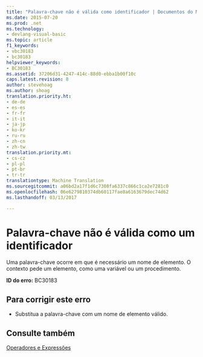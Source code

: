 ```yaml
---
title: "Palavra-chave não é válida como identificador | Documentos do Microsoft"
ms.date: 2015-07-20
ms.prod: .net
ms.technology:
- devlang-visual-basic
ms.topic: article
f1_keywords:
- vbc30183
- bc30183
helpviewer_keywords:
- BC30183
ms.assetid: 37206d31-4247-414c-88d0-ebba1b00f10c
caps.latest.revision: 8
author: stevehoag
ms.author: shoag
translation.priority.ht:
- de-de
- es-es
- fr-fr
- it-it
- ja-jp
- ko-kr
- ru-ru
- zh-cn
- zh-tw
translation.priority.mt:
- cs-cz
- pl-pl
- pt-br
- tr-tr
translationtype: Machine Translation
ms.sourcegitcommit: a06bd2a17f1d6c7308fa6337c866c1ca2e7281c0
ms.openlocfilehash: 06e6279810374db60117fae8a6163679dec74d62
ms.lasthandoff: 03/13/2017

---
```

# <a name="keyword-is-not-valid-as-an-identifier"></a>Palavra-chave não é válida como um identificador
Uma palavra-chave ocorre em que é necessário um nome de elemento. O contexto pede um elemento, como uma variável ou um procedimento.  
  
 **ID do erro:** BC30183  
  
## <a name="to-correct-this-error"></a>Para corrigir este erro  
  
-   Substitua a palavra-chave com um nome de elemento válido.  
  
## <a name="see-also"></a>Consulte também  
 [Operadores e Expressões](../../visual-basic/programming-guide/language-features/operators-and-expressions/index.md)
